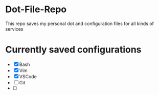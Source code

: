# Dot-File-Repo
This repo saves my personal dot and configuration files for all kinds of services



# Currently saved configurations
- [X] Bash
- [X] Vim
- [X] VSCode
- [ ] Git
- [ ]
